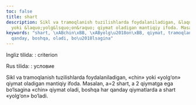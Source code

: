 ```yaml
---
toc: false
title: shart
description: Sikl va tramoqlanish tuzilishlarda foydalaniladigan, &laquo;chin&raquo;
  yoki &laquo;yolg&lsquo;on&raquo; qiymat oladigan mantiqiy ifoda. Masalan...
keywords: "shart, \xABchin\xBB, \xAByolg\u2018on\xBB, qiymat, tramoqlanish, qiymatlarda,
  qanday, boshqa, oladi, bo\u2018lsagina"
---
```


Ingliz tilida:
:   criterion

Rus tilida:
:   условие

Sikl va tramoqlanish tuzilishlarda foydalaniladigan, «chin» yoki «yolg‘on» qiymat oladigan mantiqiy ifoda. Masalan, a=2 shart, a 2 qiymatga ega bo‘lsagina «chin» qiymat oladi, boshqa har qanday qiymatlarda a shart «yolg‘on» bo‘ladi.